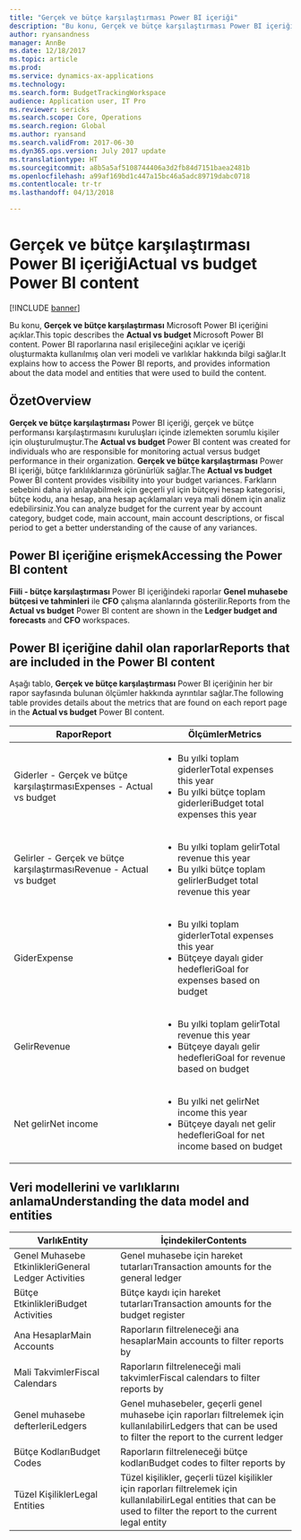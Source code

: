 ```yaml
---
title: "Gerçek ve bütçe karşılaştırması Power BI içeriği"
description: "Bu konu, Gerçek ve bütçe karşılaştırması Power BI içeriğini açıklar. Bu ayrıca, içeriğe dahil edilen raporların nasıl kullanılacağını açıklar ve içeriği oluşturmakta kullanılmış olan veri modeli ve varlıklar hakkında bilgi sağlar."
author: ryansandness
manager: AnnBe
ms.date: 12/18/2017
ms.topic: article
ms.prod: 
ms.service: dynamics-ax-applications
ms.technology: 
ms.search.form: BudgetTrackingWorkspace
audience: Application user, IT Pro
ms.reviewer: sericks
ms.search.scope: Core, Operations
ms.search.region: Global
ms.author: ryansand
ms.search.validFrom: 2017-06-30
ms.dyn365.ops.version: July 2017 update
ms.translationtype: HT
ms.sourcegitcommit: a8b5a5af5108744406a3d2fb84d7151baea2481b
ms.openlocfilehash: a99af169bd1c447a15bc46a5adc89719dabc0718
ms.contentlocale: tr-tr
ms.lasthandoff: 04/13/2018

---
```


# <a name="actual-vs-budget-power-bi-content"></a><span data-ttu-id="696c1-104">Gerçek ve bütçe karşılaştırması Power BI içeriği</span><span class="sxs-lookup"><span data-stu-id="696c1-104">Actual vs budget Power BI content</span></span>

[!INCLUDE [banner](../includes/banner.md)]

<span data-ttu-id="696c1-105">Bu konu, **Gerçek ve bütçe karşılaştırması** Microsoft Power BI içeriğini açıklar.</span><span class="sxs-lookup"><span data-stu-id="696c1-105">This topic describes the **Actual vs budget** Microsoft Power BI content.</span></span> <span data-ttu-id="696c1-106">Power BI raporlarına nasıl erişileceğini açıklar ve içeriği oluşturmakta kullanılmış olan veri modeli ve varlıklar hakkında bilgi sağlar.</span><span class="sxs-lookup"><span data-stu-id="696c1-106">It explains how to access the Power BI reports, and provides information about the data model and entities that were used to build the content.</span></span> 

## <a name="overview"></a><span data-ttu-id="696c1-107">Özet</span><span class="sxs-lookup"><span data-stu-id="696c1-107">Overview</span></span>

<span data-ttu-id="696c1-108">**Gerçek ve bütçe karşılaştırması** Power BI içeriği, gerçek ve bütçe performansı karşılaştırmasını kuruluşları içinde izlemekten sorumlu kişiler için oluşturulmuştur.</span><span class="sxs-lookup"><span data-stu-id="696c1-108">The **Actual vs budget** Power BI content was created for individuals who are responsible for monitoring actual versus budget performance in their organization.</span></span> <span data-ttu-id="696c1-109">**Gerçek ve bütçe karşılaştırması** Power BI içeriği, bütçe farklılıklarınıza görünürlük sağlar.</span><span class="sxs-lookup"><span data-stu-id="696c1-109">The **Actual vs budget** Power BI content provides visibility into your budget variances.</span></span> <span data-ttu-id="696c1-110">Farkların sebebini daha iyi anlayabilmek için geçerli yıl için bütçeyi hesap kategorisi, bütçe kodu, ana hesap, ana hesap açıklamaları veya mali dönem için analiz edebilirsiniz.</span><span class="sxs-lookup"><span data-stu-id="696c1-110">You can analyze budget for the current year by account category, budget code, main account, main account descriptions, or fiscal period to get a better understanding of the cause of any variances.</span></span> 

## <a name="accessing-the-power-bi-content"></a><span data-ttu-id="696c1-111">Power BI içeriğine erişmek</span><span class="sxs-lookup"><span data-stu-id="696c1-111">Accessing the Power BI content</span></span>
<span data-ttu-id="696c1-112">**Fiili - bütçe karşılaştırması** Power BI içeriğindeki raporlar **Genel muhasebe bütçesi ve tahminleri** ile **CFO** çalışma alanlarında gösterilir.</span><span class="sxs-lookup"><span data-stu-id="696c1-112">Reports from the **Actual vs budget** Power BI content are shown in the **Ledger budget and forecasts** and **CFO** workspaces.</span></span>

## <a name="reports-that-are-included-in-the-power-bi-content"></a><span data-ttu-id="696c1-113">Power BI içeriğine dahil olan raporlar</span><span class="sxs-lookup"><span data-stu-id="696c1-113">Reports that are included in the Power BI content</span></span>
<span data-ttu-id="696c1-114">Aşağı tablo, **Gerçek ve bütçe karşılaştırması** Power BI içeriğinin her bir rapor sayfasında bulunan ölçümler hakkında ayrıntılar sağlar.</span><span class="sxs-lookup"><span data-stu-id="696c1-114">The following table provides details about the metrics that are found on each report page in the **Actual vs budget** Power BI content.</span></span>


|           <span data-ttu-id="696c1-115">Rapor</span><span class="sxs-lookup"><span data-stu-id="696c1-115">Report</span></span>            |                                       <span data-ttu-id="696c1-116">Ölçümler</span><span class="sxs-lookup"><span data-stu-id="696c1-116">Metrics</span></span>                                        |
|-----------------------------|--------------------------------------------------------------------------------------|
| <span data-ttu-id="696c1-117">Giderler - Gerçek ve bütçe karşılaştırması</span><span class="sxs-lookup"><span data-stu-id="696c1-117">Expenses - Actual vs budget</span></span> |  <ul><li><span data-ttu-id="696c1-118">Bu yılki toplam giderler</span><span class="sxs-lookup"><span data-stu-id="696c1-118">Total expenses this year</span></span></li><li><span data-ttu-id="696c1-119">Bu yılki bütçe toplam giderleri</span><span class="sxs-lookup"><span data-stu-id="696c1-119">Budget total expenses this year</span></span></li></ul>  |
| <span data-ttu-id="696c1-120">Gelirler - Gerçek ve bütçe karşılaştırması</span><span class="sxs-lookup"><span data-stu-id="696c1-120">Revenue - Actual vs budget</span></span>  |   <ul><li><span data-ttu-id="696c1-121">Bu yılki toplam gelir</span><span class="sxs-lookup"><span data-stu-id="696c1-121">Total revenue this year</span></span></li><li><span data-ttu-id="696c1-122">Bu yılki bütçe toplam gelirler</span><span class="sxs-lookup"><span data-stu-id="696c1-122">Budget total revenue this year</span></span></li><ul>    |
|           <span data-ttu-id="696c1-123">Gider</span><span class="sxs-lookup"><span data-stu-id="696c1-123">Expense</span></span>           | <ul><li><span data-ttu-id="696c1-124">Bu yılki toplam giderler</span><span class="sxs-lookup"><span data-stu-id="696c1-124">Total expenses this year</span></span></li><li><span data-ttu-id="696c1-125">Bütçeye dayalı gider hedefleri</span><span class="sxs-lookup"><span data-stu-id="696c1-125">Goal for expenses based on budget</span></span> </li><ul> |
|           <span data-ttu-id="696c1-126">Gelir</span><span class="sxs-lookup"><span data-stu-id="696c1-126">Revenue</span></span>           |  <ul><li><span data-ttu-id="696c1-127">Bu yılki toplam gelir</span><span class="sxs-lookup"><span data-stu-id="696c1-127">Total revenue this year</span></span></li><li><span data-ttu-id="696c1-128">Bütçeye dayalı gelir hedefleri</span><span class="sxs-lookup"><span data-stu-id="696c1-128">Goal for revenue based on budget</span></span> </li><ul>  |
|         <span data-ttu-id="696c1-129">Net gelir</span><span class="sxs-lookup"><span data-stu-id="696c1-129">Net income</span></span>          |  <ul><li><span data-ttu-id="696c1-130">Bu yılki net gelir</span><span class="sxs-lookup"><span data-stu-id="696c1-130">Net income this year</span></span></li><li><span data-ttu-id="696c1-131">Bütçeye dayalı net gelir hedefleri</span><span class="sxs-lookup"><span data-stu-id="696c1-131">Goal for net income based on budget</span></span> </li><ul>  |

## <a name="understanding-the-data-model-and-entities"></a><span data-ttu-id="696c1-132">Veri modellerini ve varlıklarını anlama</span><span class="sxs-lookup"><span data-stu-id="696c1-132">Understanding the data model and entities</span></span>

|          <span data-ttu-id="696c1-133">Varlık</span><span class="sxs-lookup"><span data-stu-id="696c1-133">Entity</span></span>           |                                     <span data-ttu-id="696c1-134">İçindekiler</span><span class="sxs-lookup"><span data-stu-id="696c1-134">Contents</span></span>                                     |
|---------------------------|----------------------------------------------------------------------------------|
| <span data-ttu-id="696c1-135">Genel Muhasebe Etkinlikleri</span><span class="sxs-lookup"><span data-stu-id="696c1-135">General Ledger Activities</span></span> |                    <span data-ttu-id="696c1-136">Genel muhasebe için hareket tutarları</span><span class="sxs-lookup"><span data-stu-id="696c1-136">Transaction amounts for the general ledger</span></span>                    |
|     <span data-ttu-id="696c1-137">Bütçe Etkinlikleri</span><span class="sxs-lookup"><span data-stu-id="696c1-137">Budget Activities</span></span>     |                   <span data-ttu-id="696c1-138">Bütçe kaydı için hareket tutarları</span><span class="sxs-lookup"><span data-stu-id="696c1-138">Transaction amounts for the budget register</span></span>                    |
|       <span data-ttu-id="696c1-139">Ana Hesaplar</span><span class="sxs-lookup"><span data-stu-id="696c1-139">Main Accounts</span></span>       |                        <span data-ttu-id="696c1-140">Raporların filtreleneceği ana hesaplar</span><span class="sxs-lookup"><span data-stu-id="696c1-140">Main accounts to filter reports by</span></span>                        |
|     <span data-ttu-id="696c1-141">Mali Takvimler</span><span class="sxs-lookup"><span data-stu-id="696c1-141">Fiscal Calendars</span></span>      |                      <span data-ttu-id="696c1-142">Raporların filtreleneceği mali takvimler</span><span class="sxs-lookup"><span data-stu-id="696c1-142">Fiscal calendars to filter reports by</span></span>                       |
|          <span data-ttu-id="696c1-143">Genel muhasebe defterleri</span><span class="sxs-lookup"><span data-stu-id="696c1-143">Ledgers</span></span>          |       <span data-ttu-id="696c1-144">Genel muhasebeler, geçerli genel muhasebe için raporları filtrelemek için kullanılabilir</span><span class="sxs-lookup"><span data-stu-id="696c1-144">Ledgers that can be used to filter the report to the current ledger</span></span>        |
|       <span data-ttu-id="696c1-145">Bütçe Kodları</span><span class="sxs-lookup"><span data-stu-id="696c1-145">Budget Codes</span></span>        |                        <span data-ttu-id="696c1-146">Raporların filtreleneceği bütçe kodları</span><span class="sxs-lookup"><span data-stu-id="696c1-146">Budget codes to filter reports by</span></span>                         |
|      <span data-ttu-id="696c1-147">Tüzel Kişilikler</span><span class="sxs-lookup"><span data-stu-id="696c1-147">Legal Entities</span></span>       | <span data-ttu-id="696c1-148">Tüzel kişilikler, geçerli tüzel kişilikler için raporları filtrelemek için kullanılabilir</span><span class="sxs-lookup"><span data-stu-id="696c1-148">Legal entities that can be used to filter the report to the current legal entity</span></span> |


